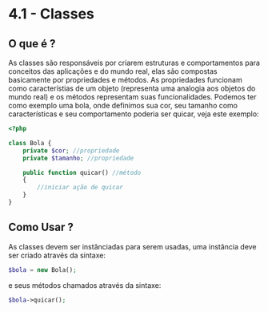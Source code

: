 # 4.1 - Classes


## O que é ?

As classes são responsáveis por criarem estruturas e comportamentos para conceitos das aplicações e do mundo real, elas são compostas basicamente por propriedades e métodos. As propriedades funcionam como característias de um objeto (representa uma analogia aos objetos do mundo real) e os métodos representam suas funcionalidades. Podemos ter como exemplo uma bola, onde definimos sua cor, seu tamanho como características e seu comportamento poderia ser quicar, veja este exemplo:

```php
<?php

class Bola {
    private $cor; //propriedade
    private $tamanho; //propriedade

    public function quicar() //método
    { 
        //iniciar ação de quicar
    }
}
```

## Como Usar ?

As classes devem ser instânciadas para serem usadas, uma instância deve ser criado através da sintaxe:

```php
$bola = new Bola();
```

e seus métodos chamados através da sintaxe:

```php
$bola->quicar();
```

